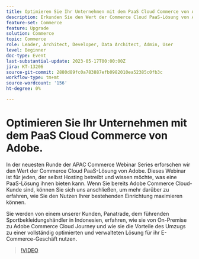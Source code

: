 ```yaml
---
title: Optimieren Sie Ihr Unternehmen mit dem PaaS Cloud Commerce von Adobe.
description: Erkunden Sie den Wert der Commerce Cloud PaaS-Lösung von Adobe. Für alle, die sich derzeit selbst hosten und wissen möchten, was eine PaaS-Lösung ihnen bieten könnte, ist dieses Webinar für Sie.
feature-set: Commerce
feature: Upgrade
solution: Commerce
topic: Commerce
role: Leader, Architect, Developer, Data Architect, Admin, User
level: Beginner
doc-type: Event
last-substantial-update: 2023-05-17T00:00:00Z
jira: KT-13206
source-git-commit: 2880d89fc0a783887efb0982010ea52385c0fb3c
workflow-type: tm+mt
source-wordcount: '156'
ht-degree: 0%

---
```



# Optimieren Sie Ihr Unternehmen mit dem PaaS Cloud Commerce von Adobe.

In der neuesten Runde der APAC Commerce Webinar Series erforschen wir den Wert der Commerce Cloud PaaS-Lösung von Adobe. Dieses Webinar ist für jeden, der selbst Hosting betreibt und wissen möchte, was eine PaaS-Lösung ihnen bieten kann. Wenn Sie bereits Adobe Commerce Cloud-Kunde sind, können Sie sich uns anschließen, um mehr darüber zu erfahren, wie Sie den Nutzen Ihrer bestehenden Einrichtung maximieren können. 

Sie werden von einem unserer Kunden, Panatrade, dem führenden Sportbekleidungshändler in Indonesien, erfahren, wie sie von On-Premise zu Adobe Commerce Cloud Journey und wie sie die Vorteile des Umzugs zu einer vollständig optimierten und verwalteten Lösung für ihr E-Commerce-Geschäft nutzen.

>[!VIDEO](https://video.tv.adobe.com/v/3419132/?learn=on)

